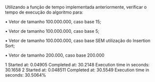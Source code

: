 Utilizando a função de tempo implementada anteriormente, 
verificar o tempo de execução do algoritmo para:

• Vetor de tamanho 100.000.000, caso base 15;

• Vetor de tamanho 100.000.000, caso base 5;

• Vetor de tamanho 100.000.000, caso base SEM utilização do Insertion Sort;


• Vetor de tamanho 200.000, caso base 200.000

1
	Started at: 0.04905
	Completed at: 30.2148
	Execution time in seconds: 30.1658
2
	Started at: 0.048511
	Completed at: 30.5549
	Execution time in seconds: 30.5064%